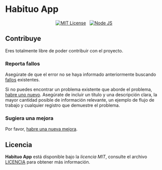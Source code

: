 # Habituo App

<div align="center">

[![MIT License](https://img.shields.io/badge/License-MIT-green.svg)](https://choosealicense.com/licenses/mit/)
&nbsp;
[![Node JS](https://img.shields.io/badge/Node.js-v18.0.0-green.svg?logo=nodedotjs)](https://nodejs.org/)

</div>

## Contribuye
Eres totalmente libre de poder contribuir con el proyecto.


### Reporta fallos

Asegúrate de que el error no se haya informado anteriormente buscando [fallos] existentes.

Si no puedes encontrar un problema existente que aborde el problema, [habre uno nuevo][new-issue]. Asegúrate de incluir un título y una descripción clara, la mayor cantidad posible de información relevante, un ejemplo de flujo de trabajo y cualquier registro que demuestre el problema.


### Sugiera una mejora

Por favor, [habre una nueva mejora][new-issue].


## Licencia

**Habituo App** está disponible bajo la *licencia MIT*, consulte el archivo [LICENCIA](LICENSE) para obtener más información.

[fallos]: https://github.com/Natalio-R/habituo-web/issues
[new-issue]: https://github.com/Natalio-R/habituo-web/issues/new